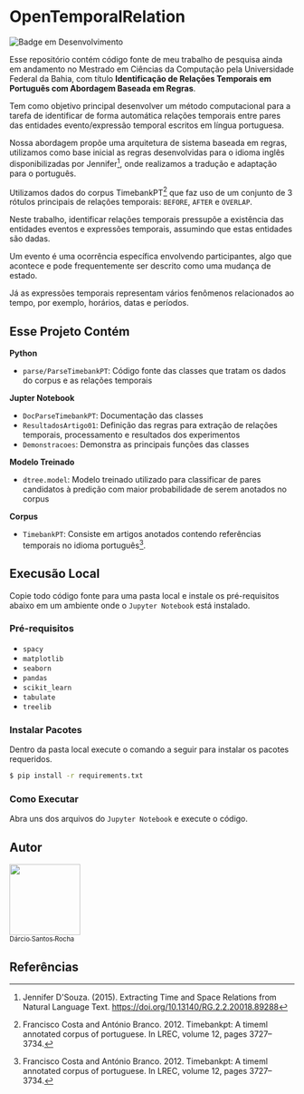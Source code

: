 # OpenTemporalRelation

![Badge em Desenvolvimento](http://img.shields.io/static/v1?label=STATUS&message=EM%20DESENVOLVIMENTO&color=GREEN&style=for-the-badge)


Esse repositório contém código fonte de meu trabalho de pesquisa ainda em andamento no Mestrado em Ciências da Computação pela Universidade Federal da Bahia, com título **Identificação de Relações Temporais em Português com Abordagem Baseada em Regras**.

Tem como objetivo principal desenvolver um método computacional para a tarefa de identificar de forma automática relações temporais entre pares das entidades evento/expressão temporal escritos em língua portuguesa.

Nossa abordagem propõe uma arquitetura de sistema baseada em regras, utilizamos como base inicial as regras desenvolvidas para o idioma inglês disponibilizadas por Jennifer[^jennifer], onde realizamos a tradução e adaptação para o português. 

Utilizamos dados do corpus TimebankPT[^timebankpt] que faz uso de um conjunto de 3 rótulos principais de relações temporais: `BEFORE`, `AFTER` e `OVERLAP`.

Neste trabalho, identificar relações temporais pressupõe a existência das entidades eventos e expressões temporais, assumindo que estas entidades são dadas.

Um evento é uma ocorrência específica envolvendo participantes, algo que acontece e pode frequentemente ser descrito como uma mudança de estado.

Já as expressões temporais representam vários fenômenos relacionados ao tempo, por exemplo, horários, datas e períodos.


## Esse Projeto Contém

**Python**
- `parse/ParseTimebankPT`: Código fonte das classes que tratam os dados do corpus e as relações temporais

**Jupter Notebook**
- `DocParseTimebankPT`: Documentação das classes
- `ResultadosArtigo01`: Definição das regras para extração de relações temporais, processamento e resultados dos experimentos
- `Demonstracoes`: Demonstra as principais funções das classes 

**Modelo Treinado**
- `dtree.model`: Modelo treinado utilizado para classificar de pares candidatos à predição com maior probabilidade de serem anotados no corpus

**Corpus**
- `TimebankPT`: Consiste em artigos anotados contendo referências temporais no idioma português[^timebankpt].


## Execusão Local

Copie todo código fonte para uma pasta local e instale os pré-requisitos abaixo em um ambiente onde o `Jupyter Notebook` está instalado.

### Pré-requisitos

- `spacy`
- `matplotlib`
- `seaborn`
- `pandas`
- `scikit_learn`
- `tabulate`
- `treelib`


### Instalar Pacotes

Dentro da pasta local execute o comando a seguir para instalar os pacotes requeridos.

```sh
$ pip install -r requirements.txt

```

### Como Executar

Abra uns dos arquivos do `Jupyter Notebook` e execute o código.

## Autor

[<img src="https://avatars.githubusercontent.com/u/39890631?v=4" width=125><br><sub>Dárcio Santos Rocha</sub>](https://github.com/darciorocha)

    
## Referências

[^jennifer]: Jennifer D'Souza. (2015). Extracting Time and Space Relations from Natural Language Text. https://doi.org/10.13140/RG.2.2.20018.89288    
[^timebankpt]: Francisco Costa and António Branco. 2012. Timebankpt: A timeml annotated corpus of portuguese. In LREC, volume 12, pages 3727–3734.
